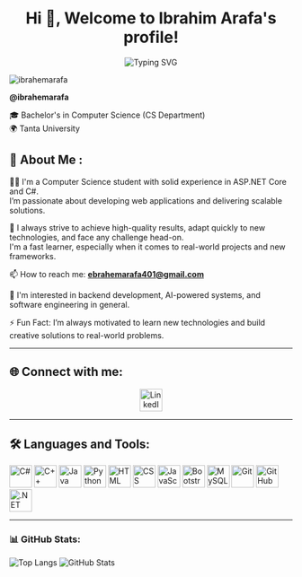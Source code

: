<h1 align="center">Hi 👋, Welcome to Ibrahim Arafa's profile!</h1>

<p align="center">
  <img src="https://readme-typing-svg.herokuapp.com?lines=ASP.NET+Developer;CS+Student+at+Tanta+University&center=true&width=500" alt="Typing SVG" />
</p>
<p align="left">
  <img src="https://komarev.com/ghpvc/?username=ibrahemarafa&label=Profile%20views&color=0e75b6&style=flat" alt="ibrahemarafa" />
</p>

<p align="left">
  <b>@ibrahemarafa</b>
</p>

🎓 Bachelor's in Computer Science (CS Department)  
🌍 Tanta University  

## 💬 About Me :
👨‍💻 I'm a Computer Science student with solid experience in ASP.NET Core and C#.  
I’m passionate about developing web applications and delivering scalable solutions.

🏢 I always strive to achieve high-quality results, adapt quickly to new technologies, and face any challenge head-on.  
I'm a fast learner, especially when it comes to real-world projects and new frameworks.

📫 How to reach me: **ebrahemarafa401@gmail.com**

👀 I'm interested in backend development, AI-powered systems, and software engineering in general.

⚡ Fun Fact: I’m always motivated to learn new technologies and build creative solutions to real-world problems.

---

## 🌐 Connect with me:
<p align="center">
  <a href="https://www.linkedin.com/in/ibrahem-arafa-964374232" target="_blank" rel="noopener noreferrer">
    <img src="https://cdn.jsdelivr.net/gh/devicons/devicon/icons/linkedin/linkedin-original.svg" alt="LinkedIn" width="40" height="40" />
  </a>
</p>


---

## 🛠️ Languages and Tools:

<p align="left">
  <img src="https://cdn.jsdelivr.net/gh/devicons/devicon/icons/csharp/csharp-original.svg" alt="C#" width="40" height="40"/>
  <img src="https://cdn.jsdelivr.net/gh/devicons/devicon/icons/cplusplus/cplusplus-original.svg" alt="C++" width="40" height="40"/>
  <img src="https://cdn.jsdelivr.net/gh/devicons/devicon/icons/java/java-original.svg" alt="Java" width="40" height="40"/>
  <img src="https://cdn.jsdelivr.net/gh/devicons/devicon/icons/python/python-original.svg" alt="Python" width="40" height="40"/>
  <img src="https://cdn.jsdelivr.net/gh/devicons/devicon/icons/html5/html5-original.svg" alt="HTML" width="40" height="40"/>
  <img src="https://cdn.jsdelivr.net/gh/devicons/devicon/icons/css3/css3-original.svg" alt="CSS" width="40" height="40"/>
  <img src="https://cdn.jsdelivr.net/gh/devicons/devicon/icons/javascript/javascript-original.svg" alt="JavaScript" width="40" height="40"/>
  <img src="https://cdn.jsdelivr.net/gh/devicons/devicon/icons/bootstrap/bootstrap-original.svg" alt="Bootstrap" width="40" height="40"/>
  <img src="https://cdn.jsdelivr.net/gh/devicons/devicon/icons/mysql/mysql-original.svg" alt="MySQL" width="40" height="40"/>
  <img src="https://cdn.jsdelivr.net/gh/devicons/devicon/icons/git/git-original.svg" alt="Git" width="40" height="40"/>
  <img src="https://cdn.jsdelivr.net/gh/devicons/devicon/icons/github/github-original.svg" alt="GitHub" width="40" height="40"/>
  <img src="https://cdn.jsdelivr.net/gh/devicons/devicon/icons/dotnetcore/dotnetcore-original.svg" alt=".NET Core" width="40" height="40"/>
</p>

---


### 📊 GitHub Stats:

<p align="left">
  <img src="https://github-readme-stats.vercel.app/api/top-langs/?username=ibrahemarafa&layout=compact" alt="Top Langs" />
  <img src="https://github-readme-stats.vercel.app/api?username=ibrahemarafa&show_icons=true" alt="GitHub Stats" />
</p>
